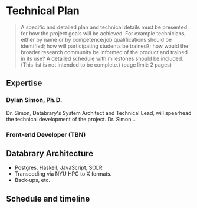 # Technical Plan

>A specific and detailed plan and technical details must be presented for how the project goals will be achieved. For example technicians, either by name or by competence/job qualifications should be identified; how will participating students be trained?; how would the broader research community be informed of the product and trained in its use? A detailed schedule with milestones should be included. (This list is not intended to be complete.) (page limit: 2 pages)

## Expertise

### Dylan Simon, Ph.D.

Dr. Simon, Databrary's System Architect and Technical Lead, will spearhead the technical development of the project. Dr. Simon...

### Front-end Developer (TBN)

## Databrary Architecture

- Postgres, Haskell, JavaScript, SOLR
- Transcoding via NYU HPC to X formats.
- Back-ups, etc.

## Schedule and timeline
